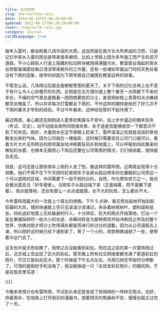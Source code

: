 ```yaml
---
title: 北方的雨
slug: the-northen-rain
date: 2014-06-16T02:00:26+00:00
updated: 2022-08-27T00:20:20+00:00
cover: /img/north-rain.jpg
category: journal
isCJKLanguage: true
---
```

每年入夏时，都会盼着几场华丽的大雨。这自然是在南方长大所养成的习惯，只是记忆中家乡入夏的雨总是带来很多麻烦。比如上学路上因为多年施工而产生的泥泞道路，不小心踩到人行道上隐藏的松动砖块被溅得满腿污水，教室窗台溅起的雨水会弄脏玻璃窗给每日清洁带来额外的工作量，还有一些诸如早晨出门时的天色丝毫没有下雨的迹象，放学时却因为下雨导致自己被困在教室这样的琐事。

不管怎么说，几场雨过后就会是郁郁葱葱的夏天了。关于下雨的记忆总体上也不至于有什么令人心存梗芥的东西。反倒是在北方偶尔遇上整个春天一点雨都下不来的年份，干燥的空气里总是飘着一团团橙黄色的沙土，甚至把树枝上青芽的点点嫩绿都完全掩盖了。所以并非每次打雷都会下雨的，不作这样的期待是经历了好几次不下雨的春天才学到的经验。不过今年看来，这种经验暂时不起作用了。

最近两周，身心都还在刚刚进入夏季的焦躁与不安中，加上步步逼近的期末任务（考试、论文），动不动就会突然间思维失焦，处于连是否能够放空一下都意识不到了的状态。刚好，大量雨水在这节骨眼上赶来了。雷声滚滚之后就是湿润的草地散发出来的气味。因为公司就在一楼临街，这时候只需要呆在公司门口就可以，看着大片大片无所顾忌的雨帘嚣张地冲刷着狂风扑到地面上，可以呼吸到四处飘来的稀松的水雾。也根本无需担心下班后还要在公司等雨的情况，它们喧闹着，很快就会走远。

但是，这可还是让那些骑车上班的人发了愁。像这样的雷阵雨，近两周出现得十分频繁。他们不得不在下午天阴时赶紧把车子全部从路边停车的位置搬到公司旁边一个可以遮雨的区域，中间需要下一段不短的台阶。自然，作为男性劳力之一，我也会被派遣去当「护车使者」。当把车子从路边端下来（正面端着，而不是腋下提着），雨点就落地，还会有那么一点点成就感。长不大的玩性，怎么都长不大。

今年雷阵雨最大的一次是上个周五的傍晚。下午 5 点钟，毫无预兆般地开始刮起狂躁的大风，城际快速路上空只见滚滚沙浪涌过，夹杂着树枝树叶、塑料袋和纸张，四处追赶地面上无处躲避的行人。十分钟后，巨大的雨点开始落地，打出一个圣女果被踩碎时一般大小的水迹，并瞬间转变为那种雨帘开始冲刷目之所及的整个世界，仿佛对刚才把沙土吹得满处都是而进行的过分的道歉。因为从公司请假去上课，所以刚好这时候已经下课到家了。等了一个小时，雨势稍微减弱了一些，便带着伞出门去了。

这天也许是天色较晚了，雨停之后没能看到彩虹。而在这之前的某一次雷阵雨过后，北京城上空出现了巨大的彩虹。那天晚上所有社交网络里都充满了那道彩虹的照片，可见它是如此巨大。那个时候是下午五点左右，大雨已经在早些时分停歇了。可惜的是刚好手机没电了，我没能做成一只「全民发彩虹照片」的跟风狗。于是在饭否里写道：

{{<quote-fanfou
username="mogita"
message="有生以来第一次看到天边的彩虹，原来真正的彩虹是如此大的尺寸。在彩虹下面吃完一袋膨化食品，突然一架飞机从彩虹里飞了出来。"
datetime="[2014-06-06 19:04](https://fanfou.com/statuses/xnRf1trGspM)"
via="网页" >}}

今晚本来预计也有雷阵雨，不过到头来还是变成了软绵绵的一阵碎花雨点。也好，拎着雨伞，在地铁上打开刚买的漫画书，想着明天的焦躁和不安，慢慢也就又过完了一天。